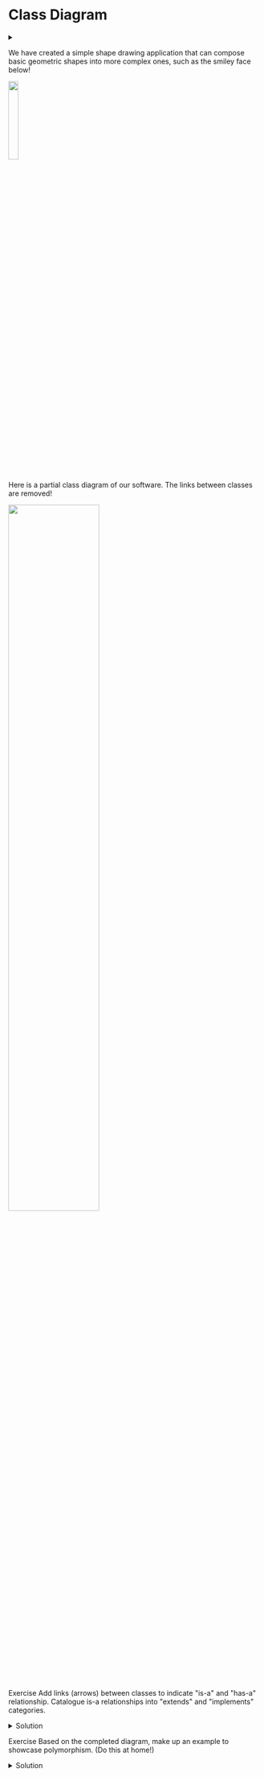 # Class Diagram

<div id="outcomes"><details><summary></summary>

* Catalogue class relationships into is-a and has-a classes and further separate is-a relationships into "extends" and "implements" types.

</details></div>

We have created a simple shape drawing application that can compose basic geometric shapes into more complex ones, such as the smiley face below!

<div class="center">
<img src="/img/03/smiley.png" width="20%">
</div>

Here is a partial class diagram of our software. The links between classes are removed!

<div class="center">
<img src="/img/03/class_diagram_question.png" width="60%">
</div>

<span class="tag">Exercise</span> Add links (arrows) between classes to indicate "is-a" and "has-a" relationship. Catalogue is-a relationships into "extends" and "implements" categories. 

<details class="solution" data-release="Sep 6, 2023 17:00:00">
<summary>Solution</summary>

<div class="center">
<img src="/img/03/class_diagram_solution.png" width="60%">
</div>

There could be an "is-a" link between `SmileyFace` and `Shape` too.

</details>

<span class="tag">Exercise</span> Based on the completed diagram, make up an example to showcase polymorphism. (Do this at home!)

<details class="solution" data-release="Sep 6, 2023 17:00:00">
<summary>Solution</summary>

Imagine there is an `area` method in the `Shape` interface. This method must be implemented appropriately in the `Circle` and `Square` classes. 

Further, assume there is the following method:

```java
public static void printArea(Shape s) {
  System.out.println(s.area());
}
```

The following code exhibits polymorphism:

```java
Circle ci = new Circle(2);
Square sq = new Square(3);

printArea(ci);
printArea(sq);
```

* Static polymorphism: During compile-time, `ci` and `sq` are implicitly upcasted to `Shape` when `printArea` is called.

* Dynamic polymorphism: During runtime, JVM dispatches the correct implementation of `s.area()` based on the actual type of `s` (which is, for example, `Circle` when `ci` is passed to `printArea`).

</details>